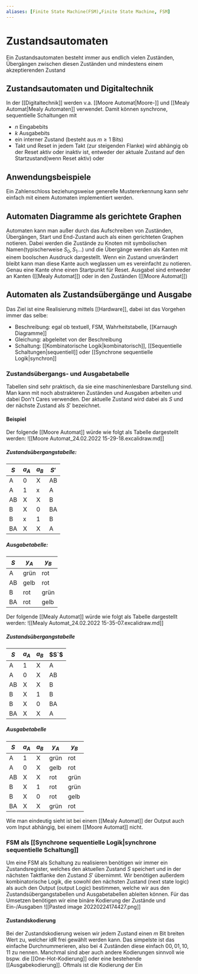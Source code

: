 ```yaml
---
aliases: [Finite State Machine(FSM),Finite State Machine, FSM]
---
```

# Zustandsautomaten
Ein Zustandsautomaten besteht immer aus endlich vielen Zuständen, Übergängen zwischen diesen Zuständen und mindestens einem akzeptierenden Zustand
## Zustandsautomaten und Digitaltechnik
In der [[Digitaltechnik]] werden v.a. [[Moore Automat|Moore-]] und [[Mealy Automat|Mealy Automaten]] verwendet.
Damit können synchrone, sequentielle Schaltungen mit
- $n$ Eingabebits
- $k$ Ausgabebits
- ein interner Zustand (besteht aus $m \geq 1$ Bits)
- Takt und Reset
in jedem Takt (zur steigenden Flanke) wird abhängig ob der Reset aktiv oder inaktiv ist, entweder der aktuale Zustand auf den Startzustand(wenn Reset aktiv) oder
## Anwendungsbeispiele
Ein Zahlenschloss beziehungsweise generelle Mustererkennung kann sehr einfach mit einem Automaten implementiert werden.
## Automaten Diagramme als gerichtete Graphen
Automaten kann man außer durch das Aufschreiben von Zuständen, Übergängen, Start und End-Zustand auch als einen gerichteten Graphen notieren.
Dabei werden die Zustände zu Knoten mit symbolischen Namen(typischerweise $S_0,S_1 \dotso$) und die Übergänge werden als Kanten mit einem boolschen Ausdruck dargestellt. Wenn ein Zustand unverändert bleibt kann man diese Kante auch weglassen um es vereinfacht zu notieren. Genau eine Kante ohne einen Startpunkt für Reset.
Ausgabel sind entweder an Kanten ([[Mealy Automat]]) oder in den Zuständen ([[Moore Automat]])
## Automaten als Zustandsübergänge und Ausgabe
Das Ziel ist eine Realisierung mittels [[Hardware]], dabei ist das Vorgehen immer das selbe:
- Beschreibung: egal ob textuell, FSM, Wahrheitstabelle, [[Karnaugh Diagramme]]
- Gleichung: abgeleitet von der Beschreibung
- Schaltung: [[Kombinatorische Logik|kombinatorisch]], [[Sequentielle Schaltungen|sequentiell]] oder [[Synchrone sequentielle Logik|synchron]]
### Zustandsübergangs- und Ausgabetabelle
Tabellen sind sehr praktisch, da sie eine maschinenlesbare Darstellung sind. Man kann mit noch abstrakteren Zuständen und Ausgaben arbeiten und dabei Don't Cares verwenden. Der aktuelle Zustand wird dabei als $S$ und der nächste Zustand als $S'$ bezeichnet.
#### Beispiel
Der folgende [[Moore Automat]] würde wie folgt als Tabelle dargestellt werden:
![[Moore Automat_24.02.2022 15-29-18.excalidraw.md]]
##### Zustandsübergangstabelle:
| $S$ | $a_A$ | $a_B$ | $S'$ |
| --- | ----- | ----- | ---- |
| A   | 0     | X     | AB   |
| A   | 1     | x     | A    |
| AB  | X     | X     | B    |
| B   | X     | 0     | BA   |
| B   | x     | 1     | B    |
| BA  | X     | X     | A    |

##### Ausgabetabelle:
| $S$ | $y_A$ | $y_B$ |
| --- | ----- | ----- |
| A   | grün  | rot   |
| AB  | gelb  | rot   |
| B   | rot   | grün  |
| BA  | rot   | gelb  |

Der folgende [[Mealy Automat]] würde wie folgt als Tabelle dargestellt werden:
![[Mealy Automat_24.02.2022 15-35-07.excalidraw.md]]
##### Zustandsübergangstabelle
| $S$ | $a_A$ | $a_B$ | $S`$ |
| --- | ----- | ----- | ---- |
| A   | 1     | X     | A    |
| A   | 0     | X     | AB   |
| AB  | X     | X     | B    |
| B   | X     | 1     | B    |
| B   | X     | 0     | BA   |
| BA  | X     | X     | A    |
##### Ausgabetabelle
| $S$ | $a_A$ | $a_B$ | $y_A$ | $y_B$ |
| --- | ----- | ----- | ----- | ----- |
| A   | 1     | X     | grün  | rot   |
| A   | 0     | X     | gelb  | rot   |
| AB  | X     | X     | rot   | grün  |
| B   | X     | 1     | rot   | grün  |
| B   | X     | 0     | rot   | gelb  |
| BA  | X     | X     | grün  | rot   |

Wie man eindeutig sieht ist bei einem [[Mealy Automat]] der Output auch vom Input abhängig, bei einem [[Moore Automat]] nicht.
### FSM als [[Synchrone sequentielle Logik|synchrone sequentielle Schaltung]]
Um eine FSM als Schaltung zu realisieren benötigen wir immer ein Zustandsregister, welches den aktuellen Zustand $S$ speichert und in der nächsten Taktflanke den Zustand $S'$ übernimmt.
Wir benötigen außerdem kombinatorische Logik, die sowohl den nächsten Zustand (next state logic) als auch den Output (output Logic) bestimmen, welche wir aus den Zustandsübergangstabellen und Ausgabetabellen ableiten können.
Für das Umsetzen benötigen wir eine binäre Kodierung der Zustände und Ein-/Ausgaben
![[Pasted image 20220224174427.png]]
#### Zustandskodierung
Bei der Zustandskodierung weisen wir jedem Zustand einen $m$ Bit breiten Wert zu, welcher idR frei gewählt werden kann. Das simpelste ist das einfache Durchnummerieren, also bei 4 Zuständen diese einfach $00,01,10,11$ zu nennen.
Manchmal sind aber auch andere Kodierungen sinnvoll wie bspw. die [[One-Hot-Kodierung]] oder eine bestehende [[Ausgabekodierung]]. Oftmals ist die Kodierung der Ein